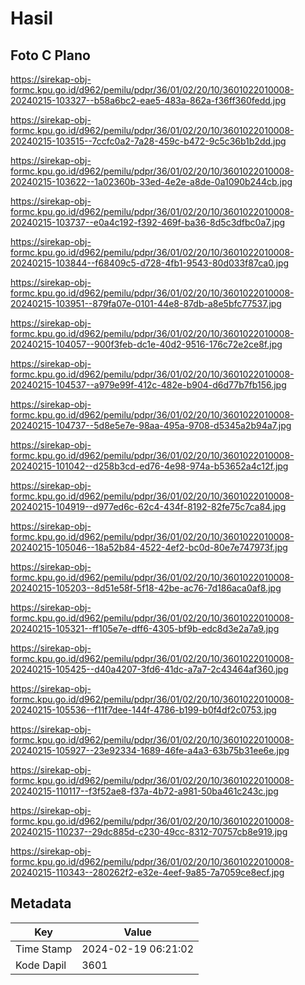 # Hasil

## Foto C Plano

https://sirekap-obj-formc.kpu.go.id/d962/pemilu/pdpr/36/01/02/20/10/3601022010008-20240215-103327--b58a6bc2-eae5-483a-862a-f36ff360fedd.jpg

https://sirekap-obj-formc.kpu.go.id/d962/pemilu/pdpr/36/01/02/20/10/3601022010008-20240215-103515--7ccfc0a2-7a28-459c-b472-9c5c36b1b2dd.jpg

https://sirekap-obj-formc.kpu.go.id/d962/pemilu/pdpr/36/01/02/20/10/3601022010008-20240215-103622--1a02360b-33ed-4e2e-a8de-0a1090b244cb.jpg

https://sirekap-obj-formc.kpu.go.id/d962/pemilu/pdpr/36/01/02/20/10/3601022010008-20240215-103737--e0a4c192-f392-469f-ba36-8d5c3dfbc0a7.jpg

https://sirekap-obj-formc.kpu.go.id/d962/pemilu/pdpr/36/01/02/20/10/3601022010008-20240215-103844--f68409c5-d728-4fb1-9543-80d033f87ca0.jpg

https://sirekap-obj-formc.kpu.go.id/d962/pemilu/pdpr/36/01/02/20/10/3601022010008-20240215-103951--879fa07e-0101-44e8-87db-a8e5bfc77537.jpg

https://sirekap-obj-formc.kpu.go.id/d962/pemilu/pdpr/36/01/02/20/10/3601022010008-20240215-104057--900f3feb-dc1e-40d2-9516-176c72e2ce8f.jpg

https://sirekap-obj-formc.kpu.go.id/d962/pemilu/pdpr/36/01/02/20/10/3601022010008-20240215-104537--a979e99f-412c-482e-b904-d6d77b7fb156.jpg

https://sirekap-obj-formc.kpu.go.id/d962/pemilu/pdpr/36/01/02/20/10/3601022010008-20240215-104737--5d8e5e7e-98aa-495a-9708-d5345a2b94a7.jpg

https://sirekap-obj-formc.kpu.go.id/d962/pemilu/pdpr/36/01/02/20/10/3601022010008-20240215-101042--d258b3cd-ed76-4e98-974a-b53652a4c12f.jpg

https://sirekap-obj-formc.kpu.go.id/d962/pemilu/pdpr/36/01/02/20/10/3601022010008-20240215-104919--d977ed6c-62c4-434f-8192-82fe75c7ca84.jpg

https://sirekap-obj-formc.kpu.go.id/d962/pemilu/pdpr/36/01/02/20/10/3601022010008-20240215-105046--18a52b84-4522-4ef2-bc0d-80e7e747973f.jpg

https://sirekap-obj-formc.kpu.go.id/d962/pemilu/pdpr/36/01/02/20/10/3601022010008-20240215-105203--8d51e58f-5f18-42be-ac76-7d186aca0af8.jpg

https://sirekap-obj-formc.kpu.go.id/d962/pemilu/pdpr/36/01/02/20/10/3601022010008-20240215-105321--ff105e7e-dff6-4305-bf9b-edc8d3e2a7a9.jpg

https://sirekap-obj-formc.kpu.go.id/d962/pemilu/pdpr/36/01/02/20/10/3601022010008-20240215-105425--d40a4207-3fd6-41dc-a7a7-2c43464af360.jpg

https://sirekap-obj-formc.kpu.go.id/d962/pemilu/pdpr/36/01/02/20/10/3601022010008-20240215-105536--f11f7dee-144f-4786-b199-b0f4df2c0753.jpg

https://sirekap-obj-formc.kpu.go.id/d962/pemilu/pdpr/36/01/02/20/10/3601022010008-20240215-105927--23e92334-1689-46fe-a4a3-63b75b31ee6e.jpg

https://sirekap-obj-formc.kpu.go.id/d962/pemilu/pdpr/36/01/02/20/10/3601022010008-20240215-110117--f3f52ae8-f37a-4b72-a981-50ba461c243c.jpg

https://sirekap-obj-formc.kpu.go.id/d962/pemilu/pdpr/36/01/02/20/10/3601022010008-20240215-110237--29dc885d-c230-49cc-8312-70757cb8e919.jpg

https://sirekap-obj-formc.kpu.go.id/d962/pemilu/pdpr/36/01/02/20/10/3601022010008-20240215-110343--280262f2-e32e-4eef-9a85-7a7059ce8ecf.jpg


## Metadata

| Key        | Value               |
| ---------- | ------------------- |
| Time Stamp | 2024-02-19 06:21:02 |
| Kode Dapil | 3601                |



